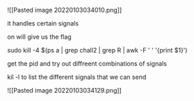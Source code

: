 ![[Pasted image 20220103034010.png]]

it handles certain signals

on will give us the flag

sudo kill -4 $(ps a | grep chall2 | grep R | awk -F ' ' '{print $1}') 


get the pid and try out diffreent combinations of signals

kil -l to list the different signals that we can send

![[Pasted image 20220103034129.png]]

